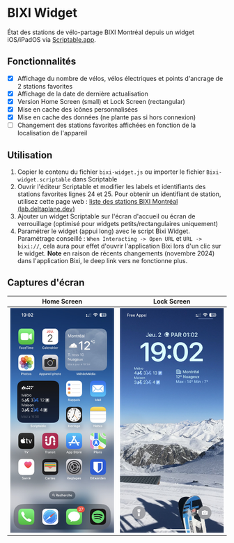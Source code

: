 # BIXI Widget
État des stations de vélo-partage BIXI Montréal depuis un widget iOS/iPadOS via [Scriptable.app](https://scriptable.app).

## Fonctionnalités
- [x] Affichage du nombre de vélos, vélos électriques et points d'ancrage de 2 stations favorites
- [x] Affichage de la date de dernière actualisation
- [x] Version Home Screen (small) et Lock Screen (rectangular)
- [x] Mise en cache des icônes personnalisées
- [x] Mise en cache des données (ne plante pas si hors connexion)
- [ ] Changement des stations favorites affichées en fonction de la localisation de l'appareil

## Utilisation
1. Copier le contenu du fichier `bixi-widget.js` ou importer le fichier `Bixi-widget.scriptable` dans Scriptable
2. Ouvrir l'éditeur Scriptable et modifier les labels et identifiants des stations favorites lignes 24 et 25. Pour obtenir un identifiant de station, utilisez cette page web : [liste des stations BIXI Montréal (lab.deltaplane.dev)](https://lab.deltaplane.dev/bixiwidget/stations.html)
3. Ajouter un widget Scriptable sur l'écran d'accueil ou écran de verrouillage (optimisé pour widgets petits/rectangulaires uniquement)
4. Paramétrer le widget (appui long) avec le script Bixi Widget. Paramétrage conseillé : `When Interacting -> Open URL` et `URL -> bixi://`, cela aura pour effet d'ouvrir l'application Bixi lors d'un clic sur le widget. **Note** en raison de récents changements (novembre 2024) dans l'application Bixi, le deep link vers ne fonctionne plus.

## Captures d'écran
| Home Screen                       | Lock Screen                       |
|-----------------------------------|-----------------------------------|
| ![](.github/Demo_HomeScreen.jpeg) | ![](.github/Demo_LockScreen.jpeg) |

